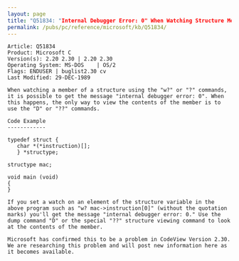 ```yaml
---
layout: page
title: "Q51834: "Internal Debugger Error: 0" When Watching Structure Members"
permalink: /pubs/pc/reference/microsoft/kb/Q51834/
---
```


	Article: Q51834
	Product: Microsoft C
	Version(s): 2.20 2.30 | 2.20 2.30
	Operating System: MS-DOS    | OS/2
	Flags: ENDUSER | buglist2.30 cv
	Last Modified: 29-DEC-1989
	
	When watching a member of a structure using the "w?" or "?" commands,
	it is possible to get the message "internal debugger error: 0". When
	this happens, the only way to view the contents of the member is to
	use the "D" or "??" commands.
	
	Code Example
	------------
	
	typedef struct {
	   char *(*instruction)[];
	   } *structype;
	
	structype mac;
	
	void main (void)
	{
	}
	
	If you set a watch on an element of the structure variable in the
	above program such as "w? mac->instruction[0]" (without the quotation
	marks) you'll get the message "internal debugger error: 0." Use the
	dump command "D" or the special "??" structure viewing command to look
	at the contents of the member.
	
	Microsoft has confirmed this to be a problem in CodeView Version 2.30.
	We are researching this problem and will post new information here as
	it becomes available.
